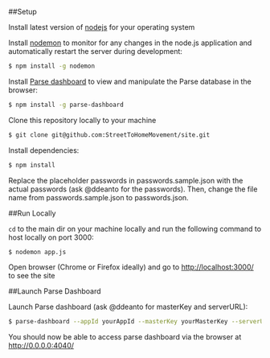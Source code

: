 ##Setup

Install latest version of [nodejs](https://nodejs.org) for your operating system 

Install [nodemon](https://github.com/remy/nodemon) to monitor for any changes in the node.js application and automatically restart the server during development:
```bash
$ npm install -g nodemon
```

Install [Parse dashboard](https://github.com/ParsePlatform/parse-dashboard) to view and manipulate the Parse database in the browser: 
```bash
$ npm install -g parse-dashboard
```

Clone this repository locally to your machine
```bash
$ git clone git@github.com:StreetToHomeMovement/site.git
```

Install dependencies:
```bash
$ npm install
```

Replace the placeholder passwords in passwords.sample.json with the actual passwords (ask @ddeanto for the passwords). Then, change the file name from passwords.sample.json to passwords.json. 


##Run Locally

```cd``` to the main dir on your machine locally and
run the following command to host locally on port 3000:
```bash
$ nodemon app.js
```

Open browser (Chrome or Firefox ideally) and go to <http://localhost:3000/> to see the site

##Launch Parse Dashboard

Launch Parse dashboard (ask @ddeanto for masterKey and serverURL): 
```bash
$ parse-dashboard --appId yourAppId --masterKey yourMasterKey --serverURL "https://example.com/parse" --appName optionalName
```

You should now be able to access parse dashboard via the browser at <http://0.0.0.0:4040/>
